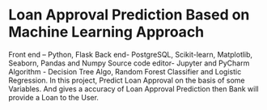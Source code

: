 # Loan Approval Prediction Based on Machine Learning Approach

Front end – Python, Flask
Back end- PostgreSQL, Scikit-learn, Matplotlib, Seaborn, Pandas and Numpy
Source code editor- Jupyter and PyCharm
Algorithm - Decision Tree Algo, Random Forest Classifier and Logistic Regression.
In this project, Predict Loan Approval on the basis of some Variables. And gives a accuracy
of Loan Approval Prediction then Bank will provide a Loan to the User.

